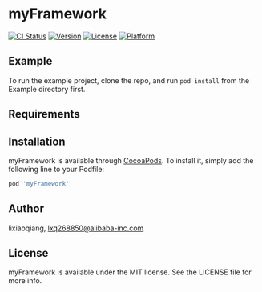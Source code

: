 # myFramework

[![CI Status](https://img.shields.io/travis/lixiaoqiang/myFramework.svg?style=flat)](https://travis-ci.org/lixiaoqiang/myFramework)
[![Version](https://img.shields.io/cocoapods/v/myFramework.svg?style=flat)](https://cocoapods.org/pods/myFramework)
[![License](https://img.shields.io/cocoapods/l/myFramework.svg?style=flat)](https://cocoapods.org/pods/myFramework)
[![Platform](https://img.shields.io/cocoapods/p/myFramework.svg?style=flat)](https://cocoapods.org/pods/myFramework)

## Example

To run the example project, clone the repo, and run `pod install` from the Example directory first.

## Requirements

## Installation

myFramework is available through [CocoaPods](https://cocoapods.org). To install
it, simply add the following line to your Podfile:

```ruby
pod 'myFramework'
```

## Author

lixiaoqiang, lxq268850@alibaba-inc.com

## License

myFramework is available under the MIT license. See the LICENSE file for more info.
